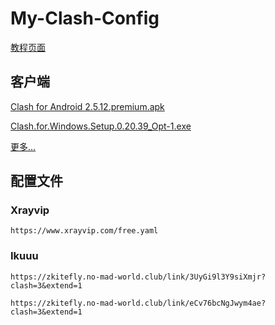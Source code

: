 # My-Clash-Config

[教程页面](/mcct.md)

## 客户端

[Clash for Android 2.5.12.premium.apk](https://ghp.ci/https://github.com/zkitefly/zkitefly.github.io/releases/download/3/Clash.for.Android.2.5.12.premium.apk)

[Clash.for.Windows.Setup.0.20.39_Opt-1.exe](https://ghp.ci/https://github.com/zkitefly/zkitefly.github.io/releases/download/3/Clash.for.Windows.Setup.0.20.39_Opt-1.exe)

[更多...](https://github.com/zkitefly/zkitefly.github.io/releases/tag/3)

## 配置文件

### Xrayvip

`https://www.xrayvip.com/free.yaml`

### Ikuuu

`https://zkitefly.no-mad-world.club/link/3UyGi9l3Y9siXmjr?clash=3&extend=1`

`https://zkitefly.no-mad-world.club/link/eCv76bcNgJwym4ae?clash=3&extend=1`

